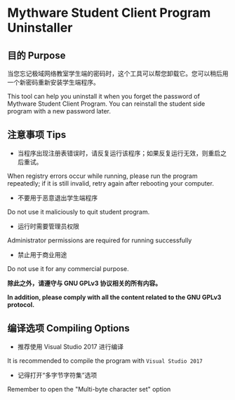 # Mythware Student Client Program Uninstaller
## 目的 Purpose
当您忘记极域网络教室学生端的密码时，这个工具可以帮您卸载它。您可以稍后用一个新密码重新安装学生端程序。

This tool can help you uninstall it when you forget the password of Mythware Student Client Program. You can reinstall the student side program with a new password later.

## 注意事项 Tips
 - 当程序出现注册表错误时，请反复运行该程序；如果反复运行无效，则重启之后重试。

 When registry errors occur while running, please run the program repeatedly; if it is still invalid, retry again after rebooting your computer.
 
 - 不要用于恶意退出学生端程序

 Do not use it maliciously to quit student program.
 
 - 运行时需要管理员权限

 Administrator permissions are required for running successfully
 
 - 禁止用于商业用途

 Do not use it for any commercial purpose.

__除此之外，请遵守与 GNU GPLv3 协议相关的所有内容。__

__In addition, please comply with all the content related to the GNU GPLv3 protocol.__

## 编译选项 Compiling Options
 - 推荐使用 Visual Studio 2017 进行编译

 It is recommended to compile the program with `Visual Studio 2017`
 
 - 记得打开“多字节字符集”选项

 Remember to open the "Multi-byte character set" option
